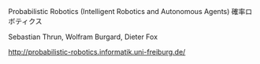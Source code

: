 Probabilistic Robotics (Intelligent Robotics and Autonomous Agents)
確率ロボティクス

Sebastian Thrun, Wolfram Burgard, Dieter Fox

http://probabilistic-robotics.informatik.uni-freiburg.de/